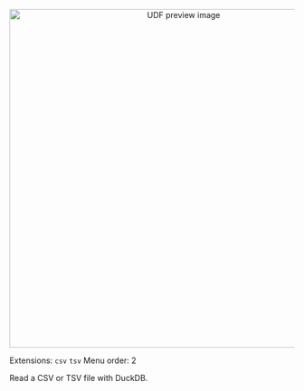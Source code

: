 <!--fused:preview-->
<p align="center"><img src="https://fused-magic.s3.us-west-2.amazonaws.com/thumbnails/udf_cards/duckdb_csv.png" width="600" alt="UDF preview image"></p>

<!--fused:filePreview-->
Extensions: `csv` `tsv`
Menu order: 2

<!--fused:readme-->
Read a CSV or TSV file with DuckDB.
